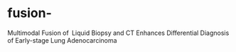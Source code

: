 # fusion-
Multimodal Fusion of Liquid Biopsy and CT Enhances Differential Diagnosis of Early-stage Lung Adenocarcinoma
